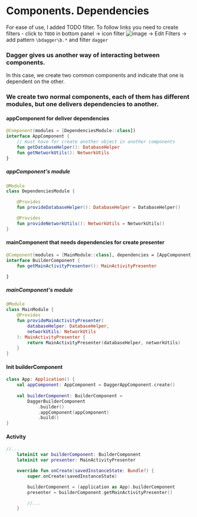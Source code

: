 # Components. Dependencies

For ease of use, I added TODO filter. To follow links you need to create filters - click to `TODO`
in bottom panel -> icon
filter ![image](https://user-images.githubusercontent.com/121166010/214673108-b36497d7-85a4-4086-8beb-c6e8dbe297ad.png)
-> Edit Filters -> add pattern `\bdagger\b.*` and filter `dagger`

### Dagger gives us another way of interacting between components.
In this case, we create two common components and indicate that one is dependent on the other.

### We create two normal components, each of them has different modules, but one delivers dependencies to another.

#### appComponent for deliver dependencies
```kotlin
@Component(modules = [DependenciesModule::class])
interface AppComponent {
    // must have for create another object in another components
    fun getDatabaseHelper(): DatabaseHelper
    fun getNetworkUtils(): NetworkUtils
}
```
##### appComponent's module
```kotlin
@Module
class DependenciesModule {

    @Provides
    fun provideDatabaseHelper(): DatabaseHelper = DatabaseHelper()

    @Provides
    fun provideNetworkUtils(): NetworkUtils = NetworkUtils()
}
```


#### mainComponent that needs dependencies for create presenter
```kotlin
@Component(modules = [MainModule::class], dependencies = [AppComponent::class])
interface BuilderComponent {
    fun getMainActivityPresenter(): MainActivityPresenter

}
```

##### mainComponent's module
```kotlin
@Module
class MainModule {
    @Provides
    fun provideMainActivityPresenter(
        databaseHelper: DatabaseHelper,
        networkUtils: NetworkUtils
    ): MainActivityPresenter {
        return MainActivityPresenter(databaseHelper, networkUtils)
    }
}
```

#### Init builderComponent
```kotlin
class App: Application() {
    val appComponent: AppComponent = DaggerAppComponent.create()
    
    val builderComponent: BuilderComponent =
        DaggerBuilderComponent
            .builder()
            .appComponent(appComponent)
            .build()
}
```

#### Activity
```kotlin
//...
    lateinit var builderComponent: BuilderComponent
    lateinit var presenter: MainActivityPresenter

    override fun onCreate(savedInstanceState: Bundle?) {
        super.onCreate(savedInstanceState)

        builderComponent = (application as App).builderComponent
        presenter = builderComponent.getMainActivityPresenter()

        //...
    }

```

